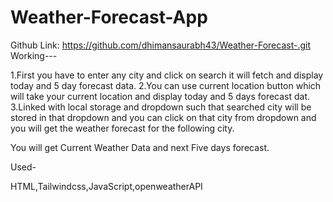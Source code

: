 # Weather-Forecast-App
 Github Link: https://github.com/dhimansaurabh43/Weather-Forecast-.git
 Working---

1.First you have to enter any city and click on search it will fetch and display today and 5 day forecast data.
2.You can use current location button which will take your current location and display today and 5 days forecast dat.
3.Linked with local storage and dropdown such that searched city will be stored in that dropdown and you can click on that city from dropdown and you will get the weather forecast for the following city.

You will get Current Weather Data and next Five days forecast.

Used-

HTML,Tailwindcss,JavaScript,openweatherAPI
